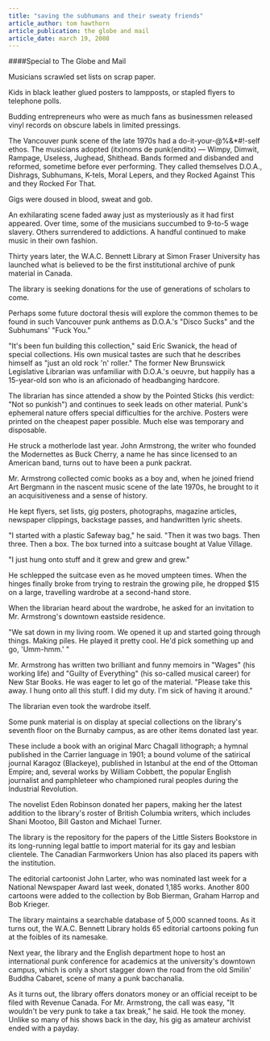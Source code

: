 ```yaml
---
title: "saving the subhumans and their sweaty friends"
article_author: tom hawthorn
article_publication: the globe and mail
article_date: march 19, 2008
---
```

####Special to The Globe and Mail

Musicians scrawled set lists on scrap paper.

Kids in black leather glued posters to lampposts, or stapled flyers to telephone polls.

Budding entrepreneurs who were as much fans as businessmen released vinyl records on obscure labels in limited pressings.

The Vancouver punk scene of the late 1970s had a do-it-your-@%&*#!-self ethos. The musicians adopted (itx)noms de punk(enditx) &mdash; Wimpy, Dimwit, Rampage, Useless, Jughead, Shithead. Bands formed and disbanded and reformed, sometime before ever performing. They called themselves D.O.A., Dishrags, Subhumans, K-tels, Moral Lepers, and they Rocked Against This and they Rocked For That.

Gigs were doused in blood, sweat and gob.

An exhilarating scene faded away just as mysteriously as it had first appeared. Over time, some of the musicians succumbed to 9-to-5 wage slavery. Others surrendered to addictions. A handful continued to make music in their own fashion.

Thirty years later, the W.A.C. Bennett Library at Simon Fraser University has launched what is believed to be the first institutional archive of punk material in Canada.

The library is seeking donations for the use of generations of scholars to come.

Perhaps some future doctoral thesis will explore the common themes to be found in such Vancouver punk anthems as D.O.A.'s "Disco Sucks" and the Subhumans' "Fuck You."

"It's been fun building this collection," said Eric Swanick, the head of special collections. His own musical tastes are such that he describes himself as "just an old rock 'n' roller." The former New Brunswick Legislative Librarian was unfamiliar with D.O.A.'s oeuvre, but happily has a 15-year-old son who is an aficionado of headbanging hardcore.

The librarian has since attended a show by the Pointed Sticks (his verdict: "Not so punkish") and continues to seek leads on other material. Punk's ephemeral nature offers special difficulties for the archive. Posters were printed on the cheapest paper possible. Much else was temporary and disposable.

He struck a motherlode last year. John Armstrong, the writer who founded the Modernettes as Buck Cherry, a name he has since licensed to an American band, turns out to have been a punk packrat.

Mr. Armstrong collected comic books as a boy and, when he joined friend Art Bergmann in the nascent music scene of the late 1970s, he brought to it an acquisitiveness and a sense of history.

He kept flyers, set lists, gig posters, photographs, magazine articles, newspaper clippings, backstage passes, and handwritten lyric sheets.

"I started with a plastic Safeway bag," he said. "Then it was two bags. Then three. Then a box. The box turned into a suitcase bought at Value Village.

"I just hung onto stuff and it grew and grew and grew."

He schlepped the suitcase even as he moved umpteen times. When the hinges finally broke from trying to restrain the growing pile, he dropped $15 on a large, travelling wardrobe at a second-hand store.

When the librarian heard about the wardrobe, he asked for an invitation to Mr. Armstrong's downtown eastside residence.

"We sat down in my living room. We opened it up and started going through things. Making piles. He played it pretty cool. He'd pick something up and go, 'Umm-hmm.' "

Mr. Armstrong has written two brilliant and funny memoirs in "Wages" (his working life) and "Guilty of Everything" (his so-called musical career) for New Star Books. He was eager to let go of the material.
"Please take this away. I hung onto all this stuff. I did my duty. I'm sick of having it around."

The librarian even took the wardrobe itself.

Some punk material is on display at special collections on the library's seventh floor on the Burnaby campus, as are other items donated last year.

These include a book with an original Marc Chagall lithograph; a hymnal published in the Carrier language in 1901; a bound volume of the satirical journal Karagoz (Blackeye), published in Istanbul at the end of the Ottoman Empire; and, several works by William Cobbett, the popular English journalist and pamphleteer who championed rural peoples during the Industrial Revolution.

The novelist Eden Robinson donated her papers, making her the latest addition to the library's roster of British Columbia writers, which includes Shani Mootoo, Bill Gaston and Michael Turner.

The library is the repository for the papers of the Little Sisters Bookstore in its long-running legal battle to import material for its gay and lesbian clientele. The Canadian Farmworkers Union has also placed its papers with the institution.

The editorial cartoonist John Larter, who was nominated last week for a National Newspaper Award last week, donated 1,185 works. Another 800 cartoons were added to the collection by Bob Bierman, Graham Harrop and Bob Krieger.

The library maintains a searchable database of 5,000 scanned toons. As it turns out, the W.A.C. Bennett Library holds 65 editorial cartoons poking fun at the foibles of its namesake.

Next year, the library and the English department hope to host an international punk conference for academics at the university's downtown campus, which is only a short stagger down the road from the old Smilin' Buddha Cabaret, scene of many a punk bacchanalia.

As it turns out, the library offers donators money or an official receipt to be filed with Revenue Canada. For Mr. Armstrong, the call was easy, "It wouldn't be very punk to take a tax break," he said. He took the money. Unlike so many of his shows back in the day, his gig as amateur archivist ended with a payday.

